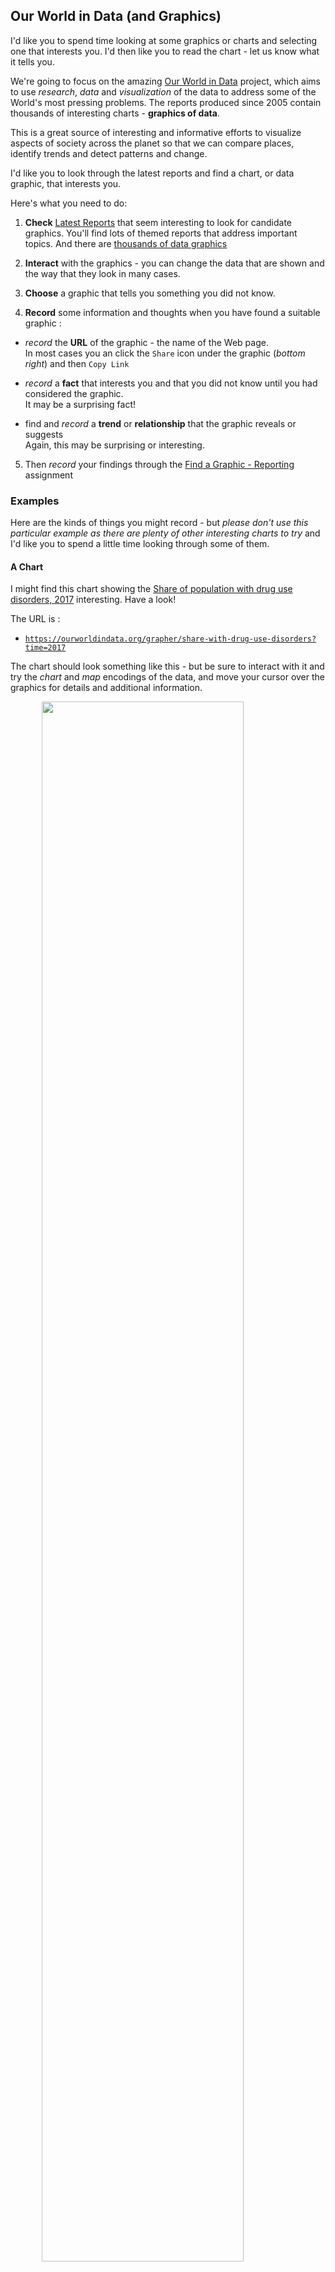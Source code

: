 <link rel="stylesheet" href="https://jsndyks.github.io/sg2047/css/sg2047.css">

## Our World in Data (and Graphics)

I'd like you to spend time looking at some graphics or charts and selecting one that interests you.
I'd then like you to read the chart - let us know what it tells you.

We're going to focus on the amazing [Our World in Data](https://ourworldindata.org/#entries) project, which aims to use _research_, _data_ and _visualization_ of the data to address some of the World's most pressing problems. The reports produced since 2005 contain thousands of interesting charts - **graphics of data**.

This is a great source of interesting and informative efforts to visualize aspects of society across the planet so that we can compare places, identify trends and detect patterns and change.

I'd like you to look through the latest reports and find a chart, or data graphic, that interests you.

Here's what you need to do:

1. **Check** [Latest Reports](https://ourworldindata.org/latest) that seem interesting to look for candidate graphics.
   You'll find lots of themed reports that address important topics.
   And there are [thousands of data graphics](https://ourworldindata.org/charts)

2. **Interact** with the graphics - you can change the data that are shown and the way that they look in many cases.

3. **Choose** a graphic that tells you something you did not know.

4. **Record** some information and thoughts when you have found a suitable graphic :

- _record_ the **URL** of the graphic - the name of the Web page.<br/>
  In most cases you an click the <code>Share</code> icon under the graphic (_bottom right_) and then <code>Copy Link</code>

- _record_ a **fact** that interests you and that you did not know until you had considered the graphic.<br/>It may be a surprising fact!

- find and _record_ a **trend** or **relationship** that the graphic reveals or suggests<br/>Again, this may be surprising or interesting.

5.  Then _record_ your findings through the [Find a Graphic - Reporting](https://moodle4.city.ac.uk/mod/assign/view.php?id=824666) assignment

### Examples

Here are the kinds of things you might record - but _please don't use this particular example as there are plenty of other interesting charts to try_ and I'd like you to spend a little time looking through some of them.

#### A Chart

I might find this chart showing the [Share of population with drug use disorders, 2017](https://ourworldindata.org/grapher/share-with-drug-use-disorders?time=2017) interesting. Have a look!

<!--- iframe src="https://ourworldindata.org/grapher/share-with-drug-use-disorders?time=2017" style="width: 400px; border: 0px none;"></iframe--->

The URL is :

- <code>https://ourworldindata.org/grapher/share-with-drug-use-disorders?time=2017</code>

The chart should look something like this - but be sure to interact with it and try the _chart_ and _map_ encodings of the data, and move your cursor over the graphics for details and additional information.

<img width="80%" style="padding-left:10%;padding-right:10%" src="https://jsndyks.github.io/sg2047/img/owid.share-with-drug-use-disorders.2017.png" style="border:1px #bbb solid;"/>

#### A Fact

The graphics are full of facts - things that you can determine directly from the graphic by reading it and/ or interacting with it. For example:

_The reported share of the population with drug use disorders ..._

- _... in the UK was 2.24% in 2017. (**absolute**)_
- _... is higher in the UK than elsewhere in Europe, but not as high as North America. (**relative**)_

#### A Trend or Relationship

If we look closely at a data graphic like this and have a think, and the graphic is reasonably well designed, then we should be able to see patterns and trends.
These are changes or differences that occur across time, space or category.
Here are a few examples of trends and relationships that we might report in this particular graphic:

_The reported share of the population with drug use disorders ..._

- _... has decreased over time in some countries:
  Puerto Rico, South Africa, Switzerland, Spain, Zambia, Zimbabwe. (**trend - temporal**)_

- _... is high in North America. (**trend - geographic / spatial**)_

- _... in Chile increases in line with that in Germany and France. (**relationship**)_

See what you can find!

### Reporting

Once you have done this, then please _briefly_ log your findings and (time permitting - eek!), I'll try to have a check through.

The [Find a Graphic - Reporting](https://moodle4.city.ac.uk/mod/assign/view.php?id=824666) assignment is voluntary and not assessed.

It's intended to nudge you into finding and thinking about graphics and what they tell you, using visualization a little, and to give me some feedback on how you are engaging and what you are thinking.

There are no marks to be gained for participating in the task, for good or poor answers, or anything else.
But this is good experience for you in terms of :

- practicing thinking about graphics
- practicing submissions
- figuring out how Moodle works on this module
- getting used to completing homework tasks

This is all good news.
There is nothing to lose!

Good luck!

&nbsp;
&nbsp;

---

**Jason DYKES**<br/>
_28 Jan 2025_

---
